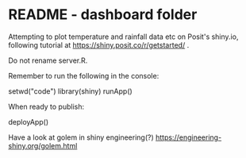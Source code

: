 # README  - dashboard folder

Attempting to plot temperature and rainfall data etc on Posit's shiny.io, 
following tutorial at https://shiny.posit.co/r/getstarted/ .

Do not rename server.R. 

Remember to run the following in the console: 

setwd("code") 
library(shiny)
runApp()

When ready to publish: 

deployApp()

Have a look at golem in shiny engineering(?) 
https://engineering-shiny.org/golem.html 